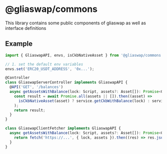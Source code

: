 # @gliaswap/commons

This library contains some public components of gliaswap as well as interface definitions

## Example

```ts
import { GliaswapAPI, envs, isCkbNativeAsset } from '@gliaswap/commons';

// 1. set the default env variables
envs.set('ERC20_USDT_ADDRESS', '0x...');

@Controller
class GliaswapServerController implements GliaswapAPI {
  @API('GET', '/balances')
  async getAssetsWithBalance(lock: Script, assets?: Asset[]): Promise<GliaswapAssetWithBalance[]> {
    const result = await Promise.all(assets || []).then((asset) =>
      isCkbNativeAsset(asset) ? service.getCkbWithBalance(lock) : service.getSudtWithBalance(lock, asset),
    );
    return result;
  }
}
```

```ts
class GliaswapClientFetcher implements GliaswapAPI {
  async getAssetsWithBalance(lock: Script, assets?: Asset[]): Promise<GliaswapAssetWithBalance[]> {
    return fetch('https://...', { lock, assets }).then((res) => res.json());
  }
}
```
